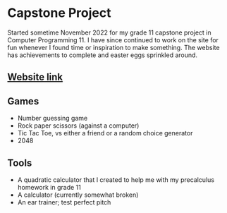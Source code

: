 # Capstone Project
Started sometime November 2022 for my grade 11 capstone project in Computer Programming 11. I have since continued to work on the site for fun whenever I found time or inspiration to make something. The website has achievements to complete and easter eggs sprinkled around.

## [Website link](https://capstone11.mooo.com)
## Games
* Number guessing game
* Rock paper scissors (against a computer)
* Tic Tac Toe, vs either a friend or a random choice generator
* 2048

## Tools
* A quadratic calculator that I created to help me with my precalculus homework in grade 11
* A calculator (currently somewhat broken)
* An ear trainer; test perfect pitch
